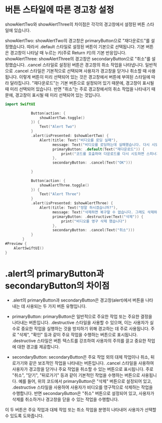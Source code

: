 # 버튼 스타일에 따른 경고창 설정
showAlertTwo와 showAlertThree의 차이점은 각각의 경고창에서 설정된 버튼 스타일에 있습니다.

showAlertTwo:
showAlertTwo의 경고창은 primaryButton으로 "재다운로드"를 설정했습니다.
따라서 .default 스타일로 설정된 버튼이 기본으로 선택됩니다.
기본 버튼은 경고창이 나타날 때 누르는 키(주로 Return 키)의 기본 반응입니다.
showAlertThree:
showAlertThree의 경고창은 secondaryButton으로 "취소"를 설정했습니다.
.cancel 스타일로 설정된 버튼은 경고창의 취소 작업을 나타냅니다.
일반적으로 .cancel 스타일은 기본적으로 선택되며 사용자가 경고창을 닫거나 취소할 때 사용됩니다.
이렇게 버튼이 미리 선택되어 있는 것은 경고창에서 버튼에 부여된 스타일에 따라 달라집니다. "재다운로드"는 기본 버튼으로 설정되어 있기 때문에, 경고창이 표시될 때 미리 선택되어 있습니다. 반면 "취소"는 주로 경고창에서의 취소 작업을 나타내기 때문에, 경고창이 표시될 때 미리 선택되어 있는 것입니다.

```swift
import SwiftUI
            
            Button(action: {
                showAlertTwo.toggle()
            }) {
                Text("Alert Two")
            }
            .alert(isPresented: $showAlertTwo) {
                Alert(title: Text("비디오를 로딩 실패"),
                      message: Text("비디오를 로딩하는데 실패했습니다. 다시 시도해주세요"),
                      primaryButton: .default(Text("재다운로드")) {
                          print("코드를 호출하여 다운로드를 다시 시도하면 스피너가 나타날 수 있습니다")
                      },
                      secondaryButton: .cancel(Text("OK")))
                
            }
            
            Button(action: {
                showAlertThree.toggle()
            }) {
                Text("Alert Three")
            }
            .alert(isPresented: $showAlertThree) {
                Alert(title: Text("정말 하시겠습니까?"),
                      message: Text("삭제하면 복구할 수 없습니다. 그래도 삭제하시겠습니까?"),
                      primaryButton: .destructive(Text("삭제")) {
                          print("비디오를 영구 삭제 했습니다")
                      },
                      secondaryButton: .cancel(Text("취소")))
            }
        }
#Preview {
    AlertSwiftUI()
}
```

# .alert의 primaryButton과 secondaryButton의 차이점
- .alert의 primaryButton과 secondaryButton은 경고창(alert)에서 버튼을 나타내는 데 사용되는 두 가지 버튼 유형입니다.

- primaryButton:
primaryButton은 일반적으로 주요한 작업 또는 주요한 결정을 나타내는 버튼입니다.
.destructive 스타일을 사용할 수 있으며, 이는 사용자가 실수로 중요한 작업을 실행하는 것을 방지하기 위해 경고하는 데 주로 사용됩니다.
주로 "삭제", "확인" 등과 같이 주요 작업을 수행하는 버튼으로 표시됩니다.
.destructive 스타일은 버튼 텍스트를 강조하여 사용자의 주의를 끌고 중요한 작업에 대한 경고를 제공합니다.
- secondaryButton:
secondaryButton은 주요 작업 외의 대체 작업이나 취소, 뒤로가기와 같은 보조적인 작업을 나타내는 버튼입니다.
.cancel 스타일을 사용하여 사용자가 경고창을 닫거나 주요 작업을 취소할 수 있는 버튼으로 표시됩니다.
주로 "취소", "닫기", "뒤로가기" 등과 같이 기본적인 작업을 수행하는 버튼으로 사용됩니다.
예를 들어, 위의 코드에서 primaryButton은 "삭제" 버튼으로 설정되어 있고, .destructive 스타일을 사용하여 사용자가 비디오를 영구적으로 삭제하는 작업을 수행합니다. 반면 secondaryButton은 "취소" 버튼으로 설정되어 있고, 사용자가 삭제를 취소하거나 경고창을 닫을 수 있는 작업을 수행합니다.

이 두 버튼은 주요 작업과 대체 작업 또는 취소 작업을 분명히 나타내어 사용자가 선택할 수 있도록 도와줍니다.
